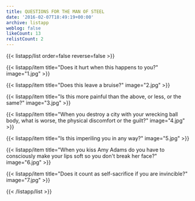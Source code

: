 ```yaml
---
title: QUESTIONS FOR THE MAN OF STEEL
date: '2016-02-07T18:49:19+00:00'
archive: listapp
weblog: false
likeCount: 13
relistCount: 2
---
```



{{< listapp/list order=false reverse=false >}}

   {{< listapp/item title="Does it hurt when this happens to you?"
      image="1.jpg" >}}

   {{< listapp/item title="Does this leave a bruise?"
      image="2.jpg" >}}

   {{< listapp/item title="Is this more painful than the above, or less, or the same?"
      image="3.jpg" >}}

   {{< listapp/item title="When you destroy a city with your wrecking ball body, what is worse, the physical discomfort or the guilt?"
      image="4.jpg" >}}

   {{< listapp/item title="Is this imperiling you in any way?"
      image="5.jpg" >}}

   {{< listapp/item title="When you kiss Amy Adams do you have to consciously make your lips soft so you don't break her face?"
      image="6.jpg" >}}

   {{< listapp/item title="Does it count as self-sacrifice if you are invincible?"
      image="7.jpg" >}}

{{< /listapp/list >}}
